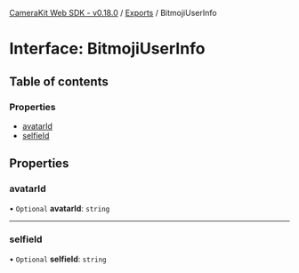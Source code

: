 [CameraKit Web SDK - v0.18.0](../README.md) / [Exports](../modules.md) / BitmojiUserInfo

# Interface: BitmojiUserInfo

## Table of contents

### Properties

- [avatarId](BitmojiUserInfo.md#avatarid)
- [selfieId](BitmojiUserInfo.md#selfieid)

## Properties

### avatarId

• `Optional` **avatarId**: `string`

___

### selfieId

• `Optional` **selfieId**: `string`
